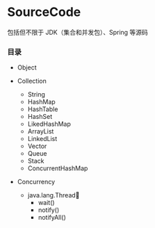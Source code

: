 # SourceCode

包括但不限于 JDK（集合和并发包）、Spring 等源码

### 目录

- Object

- Collection
    - String
    - HashMap
    - HashTable
    - HashSet
    - LikedHashMap
    - ArrayList
    - LinkedList
    - Vector 
    - Queue 
    - Stack 
    - ConcurrentHashMap 
- Concurrency
    - java.lang.Thread🤞
        - wait()
        - notify()
        - notifyAll()